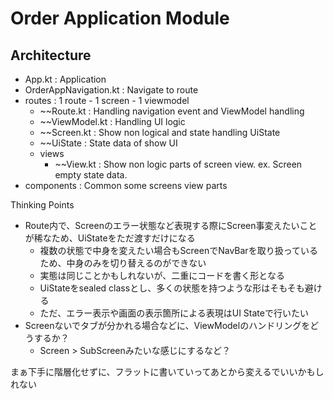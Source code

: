 # Order Application Module

## Architecture

- App.kt : Application
- OrderAppNavigation.kt : Navigate to route
- routes : 1 route - 1 screen - 1 viewmodel
  - ~~Route.kt : Handling navigation event and ViewModel handling
  - ~~ViewModel.kt : Handling UI logic
  - ~~Screen.kt : Show non logical and state handling UiState
  - ~~UiState : State data of show UI
  - views
    - ~~View.kt : Show non logic parts of screen view. ex. Screen empty state data. 
- components : Common some screens view parts

Thinking Points

- Route内で、Screenのエラー状態など表現する際にScreen事変えたいことが稀なため、UiStateをただ渡すだけになる
  - 複数の状態で中身を変えたい場合もScreenでNavBarを取り扱っているため、中身のみを切り替えるのができない
  - 実態は同じことかもしれないが、二重にコードを書く形となる
  - UiStateをsealed classとし、多くの状態を持つような形はそもそも避ける
  - ただ、エラー表示や画面の表示箇所による表現はUI Stateで行いたい
- Screenないでタブが分かれる場合などに、ViewModelのハンドリングをどうするか？
  - Screen > SubScreenみたいな感じにするなど？

まぁ下手に階層化せずに、フラットに書いていってあとから変えるでいいかもしれない